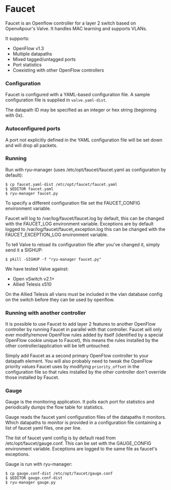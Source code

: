 # Faucet

Faucet is an Openflow controller for a layer 2 switch based on OpenvApour's Valve. It handles MAC learning and supports VLANs.

It supports:
 * OpenFlow v1.3
 * Multiple datapaths
 * Mixed tagged/untagged ports
 * Port statistics
 * Coexisting with other OpenFlow controllers

### Configuration

Faucet is configured with a YAML-based configuration file. A sample configuration file is supplied in `valve.yaml-dist`.

The datapath ID may be specified as an integer or hex string (beginning with 0x).

### Autoconfigured ports

A port not explicitly defined in the YAML configuration file will be set down and will drop all packets.

### Running

Run with ryu-manager (uses /etc/opt/faucet/faucet.yaml as configuration by default):

```
$ cp faucet.yaml-dist /etc/opt/faucet/faucet.yaml
$ $EDITOR faucet.yaml
$ ryu-manager faucet.py
```

To specify a different configuration file set the FAUCET\_CONFIG environment variable.

Faucet will log to /var/log/faucet/faucet.log by default, this can be changed with the FAUCET\_LOG environment variable. Exceptions are by default logged to /var/log/faucet/faucet\_exception.log this can be changed with the FAUCET\_EXCEPTION\_LOG environment variable.

To tell Valve to reload its configuration file after you've changed it, simply send it a SIGHUP:

```
$ pkill -SIGHUP -f "ryu-manager faucet.py"
```

We have tested Valve against:
 * Open vSwitch v2.1+
 * Allied Telesis x510

On the Allied Telesis all vlans must be included in the vlan database config on the switch before they can be used by openflow.

### Running with another controller

It is possible to use Faucet to add layer 2 features to another OpenFlow controller by running Faucet in parallel with that controller. Faucet will only ever modify/remove OpenFlow rules added by itself (identified by a special OpenFlow cookie unique to Faucet), this means the rules installed by the other controller/application will be left untouched.

Simply add Faucet as a second primary OpenFlow controller to your datapath element. You will also probably need to tweak the OpenFlow priority values Faucet uses by modifying `priority_offset` in the configuration file so that rules installed by the other controller don't override those installed by Faucet.

### Gauge
Gauge is the monitoring application. It polls each port for statistics and periodically dumps the flow table for statistics.

Gauge reads the faucet yaml configuration files of the datapaths it monitors. Which datapaths to monitor is provided in a configuration file containing a list of faucet yaml files, one per line.

The list of faucet yaml config is by default read from /etc/opt/faucet/gauge.conf. This can be set with the GAUGE\_CONFIG environment variable. Exceptions are logged to the same file as faucet's exceptions.

Gauge is run with ryu-manager:

```
$ cp gauge.conf-dist /etc/opt/faucet/gauge.conf
$ $EDITOR gauge.conf-dist
$ ryu-manager gauge.py
```

